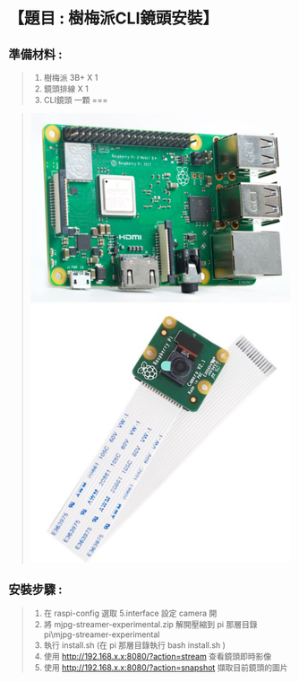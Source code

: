 <h1>【題目 : 樹梅派CLI鏡頭安裝】</h1>

## 準備材料 : 
>1. 樹梅派 3B+ X 1
>2. 鏡頭排線 X 1
>3. CLI鏡頭 一顆
=== 

>![](https://github.com/derricktsai0904/RaspberryPi/blob/main/%E6%A8%B9%E6%A2%85%E6%B4%BECLI%E9%8F%A1%E9%A0%AD%E5%AE%89%E8%A3%9D/Raspberry3B%2B.PNG?raw=true)
>![](https://github.com/derricktsai0904/RaspberryPi/blob/main/%E6%A8%B9%E6%A2%85%E6%B4%BECLI%E9%8F%A1%E9%A0%AD%E5%AE%89%E8%A3%9D/CLI.PNG?raw=true)

## 安裝步驟 :
>1. 在 raspi-config 選取 5.interface 設定 camera 開
>2. 將 mjpg-streamer-experimental.zip 解開壓縮到 pi 那層目錄  pi\mjpg-streamer-experimental
>3. 執行 install.sh (在 pi 那層目錄執行  bash install.sh )
>4. 使用 http://192.168.x.x:8080/?action=stream 查看鏡頭即時影像
>5. 使用 http://192.168.x.x:8080/?action=snapshot 擷取目前鏡頭的圖片







